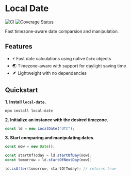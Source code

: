 # Local Date

[![CI](https://github.com/dextertanyj/local-date/actions/workflows/ci.yml/badge.svg)](https://github.com/dextertanyj/local-date/actions/workflows/ci.yml)
[![Coverage Status](https://coveralls.io/repos/github/dextertanyj/local-date/badge.svg?branch=master)](https://coveralls.io/github/dextertanyj/local-date?branch=master)

Fast timezone-aware date comparsion and manipulation.

## Features

- ⚡️ Fast date calculations using native `Date` objects
- 🌏 Timezone-aware with support for daylight saving time
- 🪶 Lightweight with no dependencies

## Quickstart

**1. Install `local-date`.**

```shell
npm install local-date
```

**2. Initialize an instance with the desired timezone.**

```ts
const ld = new LocalDate("UTC");
```

**3. Start comparing and manipulating dates.**

```ts
const now = new Date();

const startOfToday = ld.startOfDay(now);
const tomorrow = ld.startOfNextDay(now);

ld.isAfter(tomorrow, startOfToday); // returns true
```
